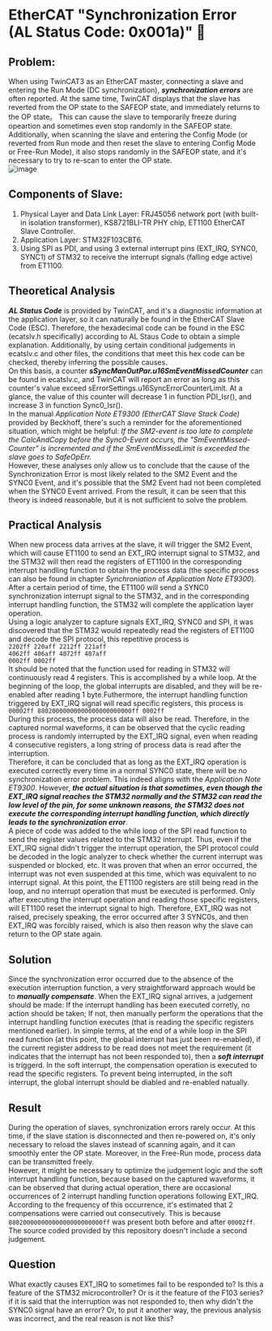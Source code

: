 # EtherCAT "Synchronization Error (AL Status Code: 0x001a)" 🤔

<!--
**Huang-Zhendong25/Huang-Zhendong25** is a ✨ _special_ ✨ repository because its `README.md` (this file) appears on your GitHub profile.

Here are some ideas to get you started:

- 🔭 I’m currently working on ...
- 🌱 I’m currently learning ...
- 👯 I’m looking to collaborate on ...
- 🤔 I’m looking for help with ...
- 💬 Ask me about ...
- 📫 How to reach me: ...
- 😄 Pronouns: ...
- ⚡ Fun fact: ...
-->
## Problem:
When using TwinCAT3 as an EtherCAT master, connecting a slave and entering the Run Mode (DC synchronization), ***synchronization errors*** are often reported. At the same time, TwinCAT displays that the slave has reverted from the OP state to the SAFEOP state, and immediately returns to the OP state。 This can cause the slave to temporarily freeze during opeartion and sometimes even stop randomly in the SAFEOP state. Additionally, when scanning the slave and entering the Config Mode (or reverted from Run mode and then reset the slave to entering Config Mode or Free-Run Mode), it also stops randomly in the SAFEOP state, and it's necessary to try to re-scan to enter the OP state.<br>
![image](https://github.com/Huang-Zhendong25/Huang-Zhendong25/blob/main/pictures/Sychronization%20error.png?raw=true)
## Components of Slave:
1. Physical Layer and Data Link Layer: FRJ45056 network port (with built-in isolation transformer), KS8721BLI-TR PHY chip, ET1100 EtherCAT Slave Controller.
2. Application Layer: STM32F103CBT6.
3. Using SPI as PDI, and using 3 external interrupt pins (EXT_IRQ, SYNC0, SYNC1) of STM32 to receive the interrupt signals (falling edge active) from ET1100.
## Theoretical Analysis
***AL Status Code*** is provided by TwinCAT, and it's a diagnostic information at the application layer, so it can naturally be found in the EtherCAT Slave Code (ESC). Therefore, the hexadecimal code can be found in the ESC (ecatslv.h specifically) according to AL Staus Code to obtain a simple explanation. Additionally, by using certain conditional judgements in ecatslv.c and other files, the conditions that meet this hex code can be checked, thereby inferring the possible causes.<br>
On this basis, a counter ***sSyncManOutPar.u16SmEventMissedCounter*** can be found in ecatslv.c, and TwinCAT will report an error as long as this counter's value exceed sErrorSettings.u16SyncErrorCounterLimit. At a glance, the value of this counter will decrease 1 in function PDI_Isr(), and increase 3 in function Sync0_Isr(). <br>
In the manual *Application Note ET9300 (EtherCAT Slave Stack Code)* provided by Beckhoff, there's such a reminder for the aforementioned situation, which might be helpful: *If the SM2-event is too late to complete the CalcAndCopy before the Sync0-Event occurs, the "SmEventMissed-Counter" is incremented and if the SmEventMissedLimit is exceeded the slave goes to SafeOpErr.*<br>
However, these analyses only allow us to conclude that the cause of the Synchronization Error is most likely related to the SM2 Event and the SYNC0 Event, and it's possible that the SM2 Event had not been completed when the SYNC0 Event arrived. From the result, it can be seen that this theory is indeed reasonable, but it is not sufficient to solve the problem.<br>
## Practical Analysis
When new process data arrives at the slave, it will trigger the SM2 Event, which will cause ET1100 to send an EXT_IRQ interrupt signal to STM32, and the STM32 will then read the registers of ET1100 in the corresponding interrupt handling function to obtain the process data (the specific process can also be found in chapter *Synchroniation* of *Application Note ET9300*). After a certain period of time, the ET1100 will send a SYNC0 synchronization interrupt signal to the STM32, and in the corresponding interrupt handling function, the STM32 will complete the application layer operation.<br>
Using a logic analyzer to capture signals EXT_IRQ, SYNC0 and SPI, it was discovered that the STM32 would repeatedly read the registers of ET1100 and decode the SPI protocol, this repetitive process is <br>`2202ff 220aff 2212ff 221aff` <br>`4062ff 406aff 4072ff 407aff` <br>`0002ff 0002ff`<br>
It should be noted that the function used for reading in STM32 will continuously read 4 registers. This is accomplished by a while loop. At the beginning of the loop, the global interrupts are disabled, and they will be re-enabled after reading 1 byte.Futhermore, the interrupt handling function triggered by EXT_IRQ signal will read specific registers, this process is <br>`00002ff 88020000000000000000000000ff 0002ff`<br>During this process, the process data will also be read. Therefore, in the captured normal waveforms, it can be observed that the cyclic reading process is randomly interrupted by the EXT_IRQ signal, even when reading 4 consecutive registers, a long string of process data is read after the interruption.<br>
Therefore, it can be concluded that as long as the EXT_IRQ operation is executed correctly every time in a normal SYNC0 state, there will be no synchronization error problem. This indeed aligns with the *Application Note ET9300*. However, ***the actual situation is that sometimes, even though the EXT_IRQ signal reaches the STM32 normally and the STM32 can read the low level of the pin, for some unknown reasons, the STM32 does not execute the corresponding interrupt handling function, which directly leads to the synchronization error***.<br>
A piece of code was added to the while loop of the SPI read function to send the register values related to the STM32 interrupt. Thus, even if the EXT_IRQ signal didn't trigger the interrupt operation, the SPI protocol could be decoded in the logic analyzer to check whether the current interrupt was suspended or blocked, etc. It was proven that when an error occurred, the interrupt was not even suspended at this time, which was equivalent to no interrupt signal. At this point, the ET1100 registers are still being read in the loop, and no interrupt operation that must be executed is performed. Only after executing the interrupt operation and reading those specific registers, will ET1100 reset the interrupt signal to high. Therefore, EXT_IRQ was not raised, precisely speaking, the error occurred after 3 SYNC0s, and then EXT_IRQ was forcibly raised, which is also then reason why the slave can return to the OP state again.<br>
## Solution
Since the synchronization error occurred due to the absence of the execution interruption function, a very straightforward approach would be to ***manually compensate***. When the EXT_IRQ signal arrives, a judgement should be made: If the interrupt handling has been executed corretly, no action should be taken; If not, then manually perform the operations that the interrupt handling function executes (that is reading the specific registers mentioned earlier). In simple terms, at the end of a while loop in the SPI read function (at this point, the global interrupt has just been re-enabled), if the current register address to be read does not meet the requirement (it indicates that the interrupt has not been responded to), then a ***soft interrupt*** is triggerd. In the soft interrupt, the compensation operation is executed to read the specific registers. To prevent being interrupted, in the soft interrupt, the global interrupt should be diabled and re-enabled natually.<br>
## Result
During the operation of slaves, synchronization errors rarely occur. At this time, if the slave station is disconnected and then re-powered on, it's only necessary to reload the slaves instead of scanning again, and it can smoothly enter the OP state. Moreover, in the Free-Run mode, process data can be transmitted freely.<br>
However, it might be necessary to optimize the judgement logic and the soft interrupt handling function, because based on the captured waveforms, it can be observed that during actual operation, there are occasional occurrences of 2 interrupt handling function operations following EXT_IRQ. According to the frequency of this occurrence, it's estimated that 2 compensations were carried out consecutively. This is because `88020000000000000000000000ff` was present both before and after `00002ff`. The source coded provided by this repository doesn't include a second judgement.<br>
## Question
What exactly causes EXT_IRQ to sometimes fail to be responded to? Is this a feature of the STM32 microcontroller? Or is it the feature of the F103 series? if it is said that the interruption was not responded to, then why didn't the SYNC0 signal have an error? Or, to put it another way, the previous analysis was incorrect, and the real reason is not like this?
